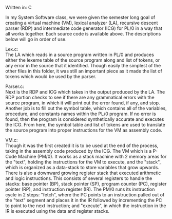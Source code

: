 Written in: C    
   
In my System Software class, we were given the semester long goal of creating a virtual machine (VM), lexical analyzer (LA), recursive descent parser (RDP) and intermediate code generator (ICG) for PL/0 in a way that all works together. Each source code is available above. The descriptions below will go in order of use.  
   
Lex.c:   
The LA which reads in a source program written in PL/0 and produces either the lexeme table of the source program along and list of tokens, or any error in the source that it identified. Though easily the simplest of the other files in this folder, it was still an important piece as it made the list of tokens which would be used by the parser.    
   
Parser.c:   
Next is the RDP and ICG which takes in the output produced by the LA. The RDP portion checks to see if there are any grammatical errors with the source program, in which it will print out the error found, if any, and stop. Another job is to fill out the symbol table, which contains all of the variables, procedure, and constants names within the PL/0 program. If no error is found, then the program is considered synthetically accurate and executes the ICG. From here, the symbol table and list of tokens are used to translate the source program into proper instructions for the VM as assembly code.


VM.c:   
Though it was the first created it is to be used at the end of the process, taking in the assembly code produced by the ICG. The VM which is a P-Code Machine (PM/0). It works as a stack machine with 2 memory areas for the "text", holding the instructions for the VM to execute, and the "stack", which is organized as a data-stack to store variables that grow upwards. There is also a downward growing register stack that executed arithmetic and logic instructions. This consists of several registers to handle the stacks: base pointer (BP), stack pointer (SP), program counter (PC), register pointer (RP), and instruction register (IR). The PM/0 runs its instruction cycle in 2 steps: "fetch", where the PC points to an instruction pulled out of the "text" segment and places it in the IR followed by incrementing the PC to point to the next instruction; and "execute", in which the instruction in the IR is executed using the data and register stacks.      
